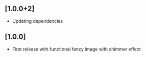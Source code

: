 ## [1.0.0+2]
- Updating dependencies

## [1.0.0]

- First release with functional fancy image with shimmer effect